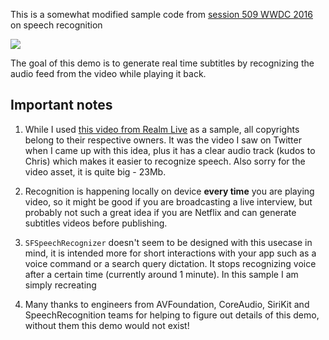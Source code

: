 This is a somewhat modified sample code from [session 509 WWDC 2016](https://developer.apple.com/videos/play/wwdc2016/509) on speech recognition

![](https://raw.github.com/zats/SpeechRecognition/master/website/screen.gif)

The goal of this demo is to generate real time subtitles by recognizing the audio feed from the video while playing it back.

## Important notes

1. While I used [this video from Realm Live](https://realm.wistia.com/medias/u3xprtodqi) as a sample, all copyrights belong to their respective owners. It was the video I saw on Twitter when I came up with this idea, plus it has a clear audio track (kudos to Chris) which makes it easier to recognize speech. Also sorry for the video asset, it is quite big - 23Mb.

2. Recognition is happening locally on device **every time** you are playing video, so it might be good if you are broadcasting a live interview, but probably not such a great idea if you are Netflix and can generate subtitles videos before publishing.

3. `SFSpeechRecognizer` doesn't seem to be designed with this usecase in mind, it is intended more for short interactions with your app such as a voice command or a search query dictation. It stops recognizing voice after a certain time (currently around 1 minute). In this sample I am simply recreating 

4. Many thanks to engineers from AVFoundation, CoreAudio, SiriKit and SpeechRecognition teams for helping to figure out details of this demo, without them this demo would not exist!